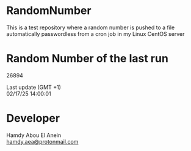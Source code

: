 # RandomNumber    
This is a test repository where a random number is pushed to a file automatically passwordless from a cron job in my Linux CentOS server    
# Random Number of the last run   
26894
      
Last update (GMT +1)    
02/17/25 14:00:01
# Developer    
Hamdy Abou El Anein   
hamdy.aea@protonmail.com
